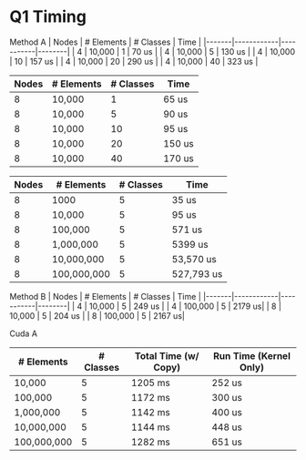 

# Q1 Timing

Method A
| Nodes | # Elements | # Classes | Time   |
|-------|------------|-----------|--------|
| 4     | 10,000     | 1         | 70 us  |
| 4     | 10,000     | 5         | 130 us |
| 4     | 10,000     | 10        | 157 us |
| 4     | 10,000     | 20        | 290 us |
| 4     | 10,000     | 40        | 323 us |


| Nodes | # Elements | # Classes | Time   |
|-------|------------|-----------|--------|
| 8     | 10,000     | 1         | 65 us  |
| 8     | 10,000     | 5         | 90 us  |
| 8     | 10,000     | 10        | 95 us  |
| 8     | 10,000     | 20        | 150 us |
| 8     | 10,000     | 40        | 170 us |

| Nodes | # Elements | # Classes | Time       |
|-------|------------|-----------|------------|
| 8     | 1000       | 5         | 35 us      |
| 8     | 10,000     | 5         | 95 us      |
| 8     | 100,000    | 5         | 571 us     |
| 8     | 1,000,000  | 5         | 5399 us    |
| 8     | 10,000,000 | 5         | 53,570 us  |
| 8     | 100,000,000| 5         | 527,793 us |

Method B
| Nodes | # Elements | # Classes | Time   |
|-------|------------|-----------|--------|
| 4     | 10,000     | 5         | 249 us |
| 4     | 100,000    | 5         | 2179 us|
| 8     | 10,000     | 5         | 204 us |
| 8     | 100,000    | 5         | 2167 us|

Cuda A

| # Elements  | # Classes | Total Time (w/ Copy) | Run Time (Kernel Only) |
|-------------|-----------|----------------------|------------------------|
| 10,000      | 5         | 1205 ms              | 252 us                 |
| 100,000     | 5         | 1172 ms              | 300 us                 |
| 1,000,000   | 5         | 1142 ms              | 400 us                 |
| 10,000,000  | 5         | 1144 ms              | 448 us                 |
| 100,000,000 | 5         | 1282 ms              | 651 us                 |
